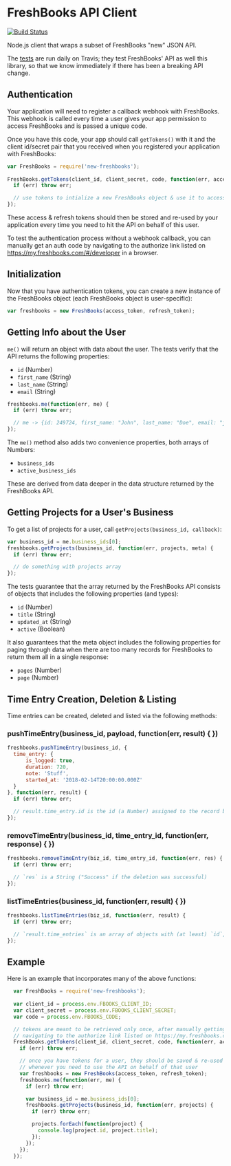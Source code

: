 # FreshBooks API Client

[![Build Status](https://travis-ci.org/CSNW/node-new-freshbooks.svg?branch=master)](https://travis-ci.org/CSNW/node-new-freshbooks)

Node.js client that wraps a subset of FreshBooks "new" JSON API.

The [tests](https://travis-ci.org/CSNW/node-new-freshbooks) are run daily on Travis; they test FreshBooks' API as well this library, so that we know immediately if there has been a breaking API change.

## Authentication

Your application will need to register a callback webhook with FreshBooks. This webhook is called every time a user gives your app permission to access FreshBooks and is passed a unique code.

Once you have this code, your app should call `getTokens()` with it and the client id/secret pair that you received when you registered your application with FreshBooks:

```javascript
var FreshBooks = require('new-freshbooks');
  
FreshBooks.getTokens(client_id, client_secret, code, function(err, access_token, refresh_token) {
  if (err) throw err;

  // use tokens to intialize a new FreshBooks object & use it to access the API
});
``` 

These access & refresh tokens should then be stored and re-used by your application every time you need to hit the API on behalf of this user.

To test the authentication process without a webhook callback, you can manually get an auth code by navigating to the authorize link listed on https://my.freshbooks.com/#/developer in a browser.

## Initialization

Now that you have authentication tokens, you can create a new instance of the FreshBooks object (each FreshBooks object is user-specific):

```javascript
var freshbooks = new FreshBooks(access_token, refresh_token);
```

## Getting Info about the User

`me()` will return an object with data about the user. The tests verify that the API returns the following properties:

* `id` (Number)
* `first_name` (String)
* `last_name` (String)
* `email` (String)

```javascript
freshbooks.me(function(err, me) {
  if (err) throw err;

  // me -> {id: 249724, first_name: "John", last_name: "Doe", email: "john@company.com"}
});
```

The `me()` method also adds two convenience properties, both arrays of Numbers:

* `business_ids`
* `active_business_ids`

These are derived from data deeper in the data structure returned by the FreshBooks API.

## Getting Projects for a User's Business

To get a list of projects for a user, call `getProjects(business_id, callback)`:

```javascript
var business_id = me.business_ids[0];
freshbooks.getProjects(business_id, function(err, projects, meta) {
  if (err) throw err;

  // do something with projects array
});
```

The tests guarantee that the array returned by the FreshBooks API consists of objects that includes the following properties (and types):

* `id` (Number)
* `title` (String)
* `updated_at` (String)
* `active` (Boolean)

It also guarantees that the meta object includes the following properties for paging through data when there are too many records for FreshBooks to return them all in a single response:

* `pages` (Number)
* `page` (Number)

## Time Entry Creation, Deletion & Listing

Time entries can be created, deleted and listed via the following methods:

### pushTimeEntry(business_id, payload, function(err, result) { })

```javascript
freshbooks.pushTimeEntry(business_id, {
  time_entry: {
      is_logged: true,
      duration: 720,
      note: 'Stuff',
      started_at: '2018-02-14T20:00:00.000Z'
  }
}, function(err, result) {
  if (err) throw err;

  // result.time_entry.id is the id (a Number) assigned to the record by FreshBooks
});
```

### removeTimeEntry(business_id, time_entry_id, function(err, response) { })

```javascript
freshbooks.removeTimeEntry(biz_id, time_entry_id, function(err, res) {
  if (err) throw err;

  // `res` is a String ("Success" if the deletion was successful)
});
```

### listTimeEntries(business_id, function(err, result) { })

```javascript
freshbooks.listTimeEntries(biz_id, function(err, result) {
  if (err) throw err;

  // `result.time_entries` is an array of objects with (at least) `id`, `duration` & `started_at` properties
});
```

## Example

Here is an example that incorporates many of the above functions:

```javascript
  var FreshBooks = require('new-freshbooks');
  
  var client_id = process.env.FBOOKS_CLIENT_ID;
  var client_secret = process.env.FBOOKS_CLIENT_SECRET;
  var code = process.env.FBOOKS_CODE;

  // tokens are meant to be retrieved only once, after manually getting an auth code via
  // navigating to the authorize link listed on https://my.freshbooks.com/#/developer in a browser
  FreshBooks.getTokens(client_id, client_secret, code, function(err, access_token, refresh_token) {
    if (err) throw err;

    // once you have tokens for a user, they should be saved & re-used
    // whenever you need to use the API on behalf of that user
    var freshbooks = new FreshBooks(access_token, refresh_token);
    freshbooks.me(function(err, me) {
      if (err) throw err;

      var business_id = me.business_ids[0];
      freshbooks.getProjects(business_id, function(err, projects) {
        if (err) throw err;

        projects.forEach(function(project) {
          console.log(project.id, project.title);
        });
      });
    });
  });
```
